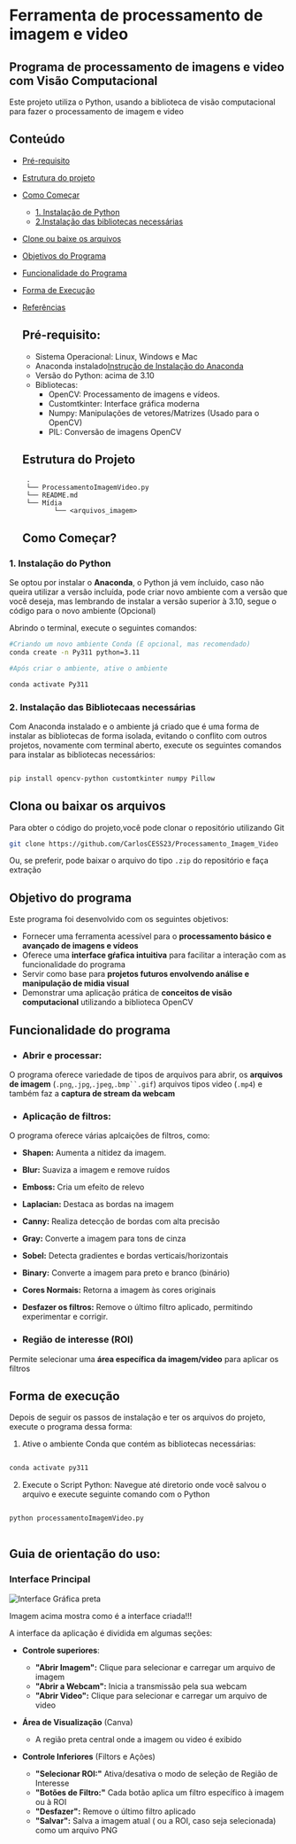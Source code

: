 # Ferramenta de processamento de imagem e video

## Programa de processamento de imagens e video com Visão Computacional

Este projeto utiliza o Python, usando a biblioteca de visão computacional para fazer o processamento de imagem e video

## Conteúdo

- [Pré-requisito](#pré-requisito)
- [Estrutura do projeto](#estrutura-do-projeto)
- [Como Começar](#como-começar)
  - [1. Instalação de Python](#1-InstalacaoPython)
  - [2.Instalação das bibliotecas necessárias](#2-bibliotecas_necessarias)
- [Clone ou baixe os arquivos](#clone-ou-baixe-os-arquivos)
- [Objetivos do Programa](#objetivo_programa)
- [Funcionalidade do Programa](#funcionalidade_do_programa)
- [Forma de Execução](#forma-execucao)
- [Referências](#referencias)


  ## Pré-requisito:

  - Sistema Operacional: Linux, Windows e Mac
  - Anaconda instalado[Instrução de Instalação do Anaconda](https://www.anaconda.com/download)
  - Versão do Python: acima de 3.10
  - Bibliotecas:
    - OpenCV: Processamento de imagens e vídeos.
    - Customtkinter: Interface gráfica moderna
    - Numpy: Manipulações de vetores/Matrizes (Usado para o OpenCV)
    - PIL: Conversão de imagens OpenCV

  ## Estrutura do Projeto

  ```
   .
   └── ProcessamentoImagemVideo.py
   └── README.md
   └── Mídia
          └── <arquivos_imagem>
  
  ```

  ## Como Começar?

### 1. Instalação do Python

Se optou por instalar o **Anaconda**, o Python já vem íncluido, caso não queira utilizar a versão incluída, pode criar novo ambiente com a versão que você deseja, mas lembrando de instalar a versão superior à 3.10, segue o código para o novo ambiente (Opcional)

Abrindo o terminal, execute o seguintes comandos:

```bash 
#Criando um novo ambiente Conda (É opcional, mas recomendado)
conda create -n Py311 python=3.11

#Após criar o ambiente, ative o ambiente

conda activate Py311
```

### 2. Instalação das Bibliotecaas necessárias

Com Anaconda instalado e o ambiente já criado que é uma forma de instalar as bibliotecas de forma isolada, evitando o conflito com outros projetos, novamente com terminal aberto, execute os seguintes comandos para instalar as bibliotecas necessários:

```bash

pip install opencv-python customtkinter numpy Pillow 

```

## Clona ou baixar os arquivos

Para obter o código do projeto,você pode clonar o repositório utilizando Git

```bash
git clone https://github.com/CarlosCESS23/Processamento_Imagem_Video

```

Ou, se preferir, pode baixar o arquivo do tipo `.zip` do repositório e faça extração

## Objetivo do programa

Este programa foi desenvolvido com os seguintes objetivos:

* Fornecer uma ferramenta acessível para o **processamento básico e avançado de imagens e vídeos** 
* Oferece uma **interface gŕafica intuitiva** para facilitar a interação com as funcionalidade do programa
* Servir como base para **projetos futuros envolvendo análise e manipulação de midia visual**
* Demonstrar uma aplicação prática de **conceitos de visão computacional** utilizando a biblioteca OpenCV

## Funcionalidade do programa

- ### **Abrir e processar**:
O programa oferece variedade de tipos de arquivos para abrir, os **arquivos de imagem** (`.png`,`.jpg`,`.jpeg`,`.bmp``.gif`)
arquivos tipos video (`.mp4`) e também faz a **captura de stream da webcam**

- ### Aplicação de filtros:

O programa oferece várias aplcaições de filtros, como:

- **Shapen:** Aumenta a nitidez da imagem.
- **Blur:** Suaviza a imagem e remove ruídos
- **Emboss:** Cria um efeito de relevo
- **Laplacian:** Destaca as bordas na imagem
- **Canny:** Realiza detecção de bordas com alta precisão
- **Gray:** Converte a imagem para tons de cinza
- **Sobel:** Detecta gradientes e bordas verticais/horizontais
- **Binary:** Converte a imagem para preto e branco (binário)
- **Cores Normais:** Retorna a imagem às cores originais
- **Desfazer os filtros:** Remove o último filtro aplicado, permitindo experimentar e corrigir.

- ### Região de interesse (ROI)

Permite selecionar uma **área específica da imagem/video** para aplicar os filtros

## Forma de execução

Depois de seguir os passos de instalação e ter os arquivos do projeto, execute o programa dessa forma:

1. Ative o ambiente Conda que contém as bibliotecas necessárias:

```bash

conda activate py311

```

2. Execute o Script Python:
   Navegue até diretorio onde você salvou o arquivo e execute seguinte comando com o Python

```bash

python processamentoImagemVideo.py
   
```

## Guia de orientação do uso:

### Interface Principal

<img src="https://github.com/CarlosCESS23/Processamento_Imagem_Video/blob/main/ImagemAplicativ.png" alt="Interface Gráfica preta">

Imagem acima mostra como é a interface criada!!!

A interface da aplicação é dividida em algumas seções:

- **Controle superiores**:
  - **"Abrir Imagem":** Clique para selecionar e carregar um arquivo de imagem
  - **"Abrir a Webcam":** Inicia a transmissão pela sua webcam
  - **"Abrir Video":** Clique para selecionar e carregar um arquivo de video

- **Área de Visualização** (Canva) 
  - A região preta central onde a imagem ou video é exibido

- **Controle Inferiores** (Filtors e Ações)
  - **"Selecionar ROI:"** Ativa/desativa o modo de seleção de Região de Interesse
  - **"Botões de Filtro:"** Cada botão aplica um filtro específico à imagem ou à ROI
  - **"Desfazer":** Remove o último filtro aplicado
  - **"Salvar":** Salva a imagem atual ( ou a ROI, caso seja selecionada) como um arquivo PNG









  
  

  

